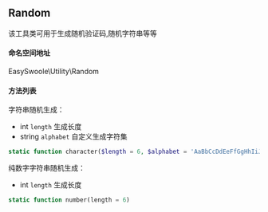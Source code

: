## Random
该工具类可用于生成随机验证码,随机字符串等等

#### 命名空间地址

EasySwoole\Utility\Random

#### 方法列表

字符串随机生成：

- int    `length`     生成长度
- string `alphabet`   自定义生成字符集

```php
static function character($length = 6, $alphabet = 'AaBbCcDdEeFfGgHhIiJjKkLlMmNnOoPpQqRrSsTtUuVvWwXxYyZz0123456789')
```

纯数字字符串随机生成：

- int `length` 生成长度

```php
static function number(length = 6)
```

